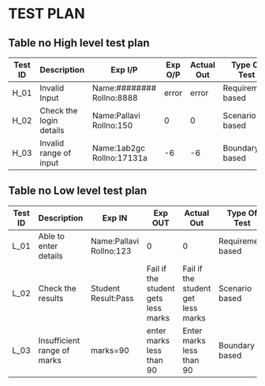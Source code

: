 # TEST PLAN
## Table no High level test plan

| **Test ID** | **Description**                                              | **Exp I/P** | **Exp O/P** | **Actual Out** |**Type Of Test**  |    
|-------------|--------------------------------------------------------------|------------|-------------|----------------|------------------|
|  H_01       |Invalid Input|  Name:######## Rollno:8888|error|error|Requirement based |
|  H_02       |Check the login details|  Name:Pallavi Rollno:150|0|0|Scenario based    |
|  H_03       |Invalid range of input|  Name:1ab2gc Rollno:17131a|-6|-6|Boundary based    |

## Table no Low level test plan

| **Test ID** | **Description**                                              | **Exp IN** | **Exp OUT** | **Actual Out** |**Type Of Test**  |    
|-------------|--------------------------------------------------------------|------------|-------------|----------------|------------------|
|  L_01       |Able to enter details  | Name:Pallavi Rollno:123|0|0|Requirement based |
|  L_02       |Check the results|  Student Result:Pass|Fail if the student gets less marks|Fail if the student get less marks|Scenario based    |
|  L_03       |Insufficient range of marks|marks=90|enter marks less than 90|Enter marks less than 90|Boundary based    |
